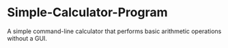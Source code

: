 # Simple-Calculator-Program
A simple command-line calculator that performs basic arithmetic operations without a GUI.

